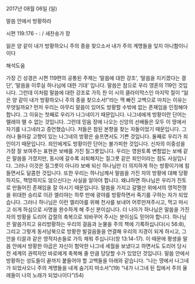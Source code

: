 2017년 08월 06일 (일)

말씀 안에서 방황하라



시편 119:176 - : / 새찬송가  장


잃은 양 같이 내가 방황하오니 주의 종을 찾으소서 내가 주의 계명들을 잊지 아니함이니이다

해석도움





가장 긴 성경은 시편 119편의 공통된 주제는 ‘말씀에 대한 강조’, ‘말씀을 지키겠다는 결단’, ‘말씀을 이루실 하나님에 대한 기대’ 입니다. 말씀은 참으로 우리 영혼의 119인 것입니다. 그런데 이처럼 말씀에 대한 강조로 가득 찬 이 시의 클라이막스인 마지막 절이  “잃은 양 같이 내가 방황하오니 주의 종을 찾으소서!”라는 맥 빠진 고백으로 마치는 이유는 무엇일까요?
먼저 우리는 아무리 말씀이 있어도 방황할 수밖에 없는 존재임을 인정해야 합니다. 그 이유는 첫째로 우리가 나그네이기 때문입니다. 나그네에게 방황이란 단어는 뗄레야 뗄 수 없는 것입니다. 그런데 믿음 장에 나오는 신앙의 선배들은 모두 이 땅에서 자기를 나그네라고 증언했습니다. 저들은 참된 본향을 찾는 자들이었기 때문입니다. 그러나 돌아갈 고향이 있는 나그네의 방황은 슬프면서도 기쁜 것입니다. 둘째로 우리가 죄인이기 때문입니다. 죄인에게도 방황이란 단어는 불가피한 것입니다. 신자의 이중성을 가장 잘 보여주는 표현은 보배를 가진 질그릇입니다. 우리는 영원토록 변함없는 보배 같은 말씀을 가졌지만, 동시에 갈수록 쇠퇴해지는 질그릇 같은 죄인이라는 점도 사실입니다. 그러나 이것은 질그릇이 아니라 보배 되신 하나님만 더 의지하게 하는 방황이기에 힘들면서도 달콤한 것입니다. 또한 우리는 하나님께서 말씀을 가진 자의 방황에 대해 당황하지도, 책망하지도 않으신다는 사실을 알아야 합니다. 왜냐하면 하나님은 우리가 진토로 만들어진 존재임을 잘 아시기 때문입니다. 말씀을 가지고 갈멜산 위에서의 영적전쟁을 위대한 승리로 이끈 엘리야는 하루 만에 광야를 방황하면서 죽기를 구하는 자가 되었습니다. 그러나 하나님은 이런 엘리야를 위해 천사를 보내어 어루만져주시고, 먹고 마시고 쉬게 하심으로 사명을 완수하게 해 주신 분이십니다. 더 나아가 하나님은 말씀을 가진 자의 방황을 도리어 갑절의 축복으로 되바꾸어 주시는 분이심도 믿어야 합니다.  하나님은 말씀가지고 유리방황하는 우리의 걸음과 눈물을 주의 책에 기록하십니다(시 56:8), 그리고 그렇게 동서남북으로 방황한 발걸음들을 연결해 우리의 지경이 되게 하시고, 그 안을 티끌과 같은 영적자손들로 가득 채워 주십니다(창 13:14-17). 이 때문에 평생을 말씀 안에서 방황한 야곱은 자신이 험악한 나그네 세월을 보냈다고 하면서도 도리어 당시 전 세계의 권력자인 바로에게 축복해 줄 만큼 당당할 수가 있었던 것입니다. 
말씀 안에서 방황하는 성도들이 끝까지 붙들어야 할 고백들을 아래와 같습니다. “나는 땅에서 나그네가 되었사오니 주의 계명들을 내게 숨기지 마소서”(19) “내가 나그네 된 집에서 주의 율례들이 나의 노래가 되었나이다”(54)